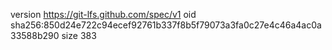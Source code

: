 version https://git-lfs.github.com/spec/v1
oid sha256:850d24e722c94ecef92761b337f8b5f79073a3fa0c27e4c46a4ac0a33588b290
size 383
